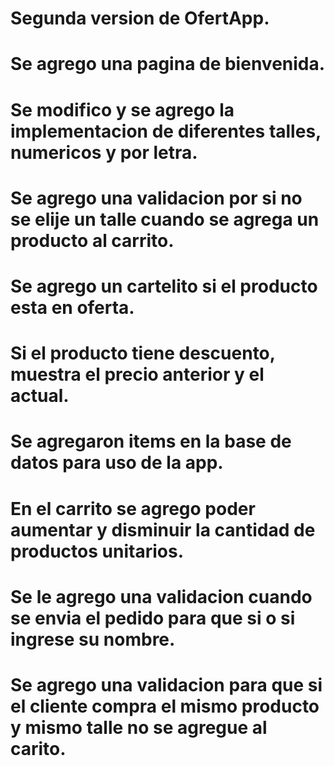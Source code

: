 # Segunda version de OfertApp.
# Se agrego una pagina de bienvenida.
# Se modifico y se agrego la implementacion de diferentes talles, numericos y por letra.
# Se agrego una validacion por si no se elije un talle cuando se agrega un producto al carrito.
# Se agrego un cartelito si el producto esta en oferta.
# Si el producto tiene descuento, muestra el precio anterior y el actual.
# Se agregaron items en la base de datos para uso de la app.
# En el carrito se agrego poder aumentar y disminuir la cantidad de productos unitarios.
# Se le agrego una validacion cuando se envia el pedido para que si o si ingrese su nombre.
# Se agrego una validacion para que si el cliente compra el mismo producto y mismo talle no se agregue al carito.
